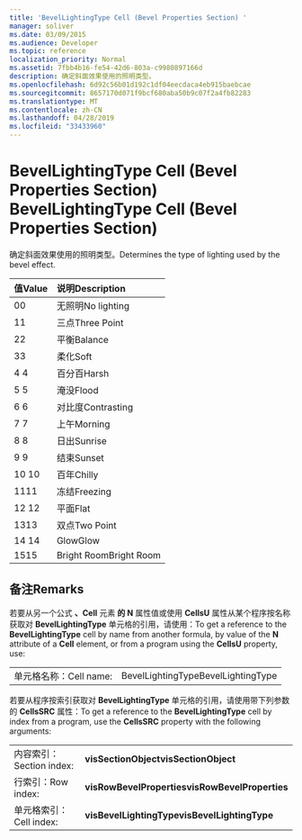 ```yaml
---
title: 'BevelLightingType Cell (Bevel Properties Section) '
manager: soliver
ms.date: 03/09/2015
ms.audience: Developer
ms.topic: reference
localization_priority: Normal
ms.assetid: 7fbb4b16-fe54-42d6-803a-c9980897166d
description: 确定斜面效果使用的照明类型。
ms.openlocfilehash: 6d92c56b01d192c1df04eecdaca4eb915baebcae
ms.sourcegitcommit: 8657170d071f9bcf680aba50b9c07f2a4fb82283
ms.translationtype: MT
ms.contentlocale: zh-CN
ms.lasthandoff: 04/28/2019
ms.locfileid: "33433960"
---
```

# <a name="bevellightingtype-cell-bevel-properties-section"></a><span data-ttu-id="e2ddb-103">BevelLightingType Cell (Bevel Properties Section) </span><span class="sxs-lookup"><span data-stu-id="e2ddb-103">BevelLightingType Cell (Bevel Properties Section)</span></span>

<span data-ttu-id="e2ddb-104">确定斜面效果使用的照明类型。</span><span class="sxs-lookup"><span data-stu-id="e2ddb-104">Determines the type of lighting used by the bevel effect.</span></span>
  
|<span data-ttu-id="e2ddb-105">**值**</span><span class="sxs-lookup"><span data-stu-id="e2ddb-105">**Value**</span></span>|<span data-ttu-id="e2ddb-106">**说明**</span><span class="sxs-lookup"><span data-stu-id="e2ddb-106">**Description**</span></span>|
|:-----|:-----|
|<span data-ttu-id="e2ddb-107">0</span><span class="sxs-lookup"><span data-stu-id="e2ddb-107">0</span></span>  <br/> |<span data-ttu-id="e2ddb-108">无照明</span><span class="sxs-lookup"><span data-stu-id="e2ddb-108">No lighting</span></span>  <br/> |
|<span data-ttu-id="e2ddb-109">1</span><span class="sxs-lookup"><span data-stu-id="e2ddb-109">1</span></span>  <br/> |<span data-ttu-id="e2ddb-110">三点</span><span class="sxs-lookup"><span data-stu-id="e2ddb-110">Three Point</span></span>  <br/> |
|<span data-ttu-id="e2ddb-111">2</span><span class="sxs-lookup"><span data-stu-id="e2ddb-111">2</span></span>  <br/> |<span data-ttu-id="e2ddb-112">平衡</span><span class="sxs-lookup"><span data-stu-id="e2ddb-112">Balance</span></span>  <br/> |
|<span data-ttu-id="e2ddb-113">3</span><span class="sxs-lookup"><span data-stu-id="e2ddb-113">3</span></span>  <br/> |<span data-ttu-id="e2ddb-114">柔化</span><span class="sxs-lookup"><span data-stu-id="e2ddb-114">Soft</span></span>  <br/> |
|<span data-ttu-id="e2ddb-115">4 </span><span class="sxs-lookup"><span data-stu-id="e2ddb-115">4</span></span>  <br/> |<span data-ttu-id="e2ddb-116">百分百</span><span class="sxs-lookup"><span data-stu-id="e2ddb-116">Harsh</span></span>  <br/> |
|<span data-ttu-id="e2ddb-117">5 </span><span class="sxs-lookup"><span data-stu-id="e2ddb-117">5</span></span>  <br/> |<span data-ttu-id="e2ddb-118">淹没</span><span class="sxs-lookup"><span data-stu-id="e2ddb-118">Flood</span></span>  <br/> |
|<span data-ttu-id="e2ddb-119">6 </span><span class="sxs-lookup"><span data-stu-id="e2ddb-119">6</span></span>  <br/> |<span data-ttu-id="e2ddb-120">对比度</span><span class="sxs-lookup"><span data-stu-id="e2ddb-120">Contrasting</span></span>  <br/> |
|<span data-ttu-id="e2ddb-121">7 </span><span class="sxs-lookup"><span data-stu-id="e2ddb-121">7</span></span>  <br/> |<span data-ttu-id="e2ddb-122">上午</span><span class="sxs-lookup"><span data-stu-id="e2ddb-122">Morning</span></span>  <br/> |
|<span data-ttu-id="e2ddb-123">8 </span><span class="sxs-lookup"><span data-stu-id="e2ddb-123">8</span></span>  <br/> |<span data-ttu-id="e2ddb-124">日出</span><span class="sxs-lookup"><span data-stu-id="e2ddb-124">Sunrise</span></span>  <br/> |
|<span data-ttu-id="e2ddb-125">9 </span><span class="sxs-lookup"><span data-stu-id="e2ddb-125">9</span></span>  <br/> |<span data-ttu-id="e2ddb-126">结束</span><span class="sxs-lookup"><span data-stu-id="e2ddb-126">Sunset</span></span>  <br/> |
|<span data-ttu-id="e2ddb-127">10  </span><span class="sxs-lookup"><span data-stu-id="e2ddb-127">10</span></span>  <br/> |<span data-ttu-id="e2ddb-128">百年</span><span class="sxs-lookup"><span data-stu-id="e2ddb-128">Chilly</span></span>  <br/> |
|<span data-ttu-id="e2ddb-129">11</span><span class="sxs-lookup"><span data-stu-id="e2ddb-129">11</span></span>  <br/> |<span data-ttu-id="e2ddb-130">冻结</span><span class="sxs-lookup"><span data-stu-id="e2ddb-130">Freezing</span></span>  <br/> |
|<span data-ttu-id="e2ddb-131">12 </span><span class="sxs-lookup"><span data-stu-id="e2ddb-131">12</span></span>  <br/> |<span data-ttu-id="e2ddb-132">平面</span><span class="sxs-lookup"><span data-stu-id="e2ddb-132">Flat</span></span>  <br/> |
|<span data-ttu-id="e2ddb-133">13</span><span class="sxs-lookup"><span data-stu-id="e2ddb-133">13</span></span>  <br/> |<span data-ttu-id="e2ddb-134">双点</span><span class="sxs-lookup"><span data-stu-id="e2ddb-134">Two Point</span></span>  <br/> |
|<span data-ttu-id="e2ddb-135">14 </span><span class="sxs-lookup"><span data-stu-id="e2ddb-135">14</span></span>  <br/> |<span data-ttu-id="e2ddb-136">Glow</span><span class="sxs-lookup"><span data-stu-id="e2ddb-136">Glow</span></span>  <br/> |
|<span data-ttu-id="e2ddb-137">15</span><span class="sxs-lookup"><span data-stu-id="e2ddb-137">15</span></span>  <br/> |<span data-ttu-id="e2ddb-138">Bright Room</span><span class="sxs-lookup"><span data-stu-id="e2ddb-138">Bright Room</span></span>  <br/> |
   
## <a name="remarks"></a><span data-ttu-id="e2ddb-139">备注</span><span class="sxs-lookup"><span data-stu-id="e2ddb-139">Remarks</span></span>

<span data-ttu-id="e2ddb-140">若要从另一个公式 **、Cell** 元素 **的 N** 属性值或使用 **CellsU** 属性从某个程序按名称获取对 **BevelLightingType** 单元格的引用，请使用：</span><span class="sxs-lookup"><span data-stu-id="e2ddb-140">To get a reference to the **BevelLightingType** cell by name from another formula, by value of the **N** attribute of a **Cell** element, or from a program using the **CellsU** property, use:</span></span> 
  
|||
|:-----|:-----|
|<span data-ttu-id="e2ddb-141">单元格名称：</span><span class="sxs-lookup"><span data-stu-id="e2ddb-141">Cell name:</span></span>  <br/> |<span data-ttu-id="e2ddb-142">BevelLightingType</span><span class="sxs-lookup"><span data-stu-id="e2ddb-142">BevelLightingType</span></span>  <br/> |
   
<span data-ttu-id="e2ddb-143">若要从程序按索引获取对 **BevelLightingType** 单元格的引用，请使用带下列参数的 **CellsSRC** 属性：</span><span class="sxs-lookup"><span data-stu-id="e2ddb-143">To get a reference to the **BevelLightingType** cell by index from a program, use the **CellsSRC** property with the following arguments:</span></span> 
  
|||
|:-----|:-----|
|<span data-ttu-id="e2ddb-144">内容索引：</span><span class="sxs-lookup"><span data-stu-id="e2ddb-144">Section index:</span></span>  <br/> |<span data-ttu-id="e2ddb-145">**visSectionObject**</span><span class="sxs-lookup"><span data-stu-id="e2ddb-145">**visSectionObject**</span></span> <br/> |
|<span data-ttu-id="e2ddb-146">行索引：</span><span class="sxs-lookup"><span data-stu-id="e2ddb-146">Row index:</span></span>  <br/> |<span data-ttu-id="e2ddb-147">**visRowBevelProperties**</span><span class="sxs-lookup"><span data-stu-id="e2ddb-147">**visRowBevelProperties**</span></span> <br/> |
|<span data-ttu-id="e2ddb-148">单元格索引：</span><span class="sxs-lookup"><span data-stu-id="e2ddb-148">Cell index:</span></span>  <br/> |<span data-ttu-id="e2ddb-149">**visBevelLightingType**</span><span class="sxs-lookup"><span data-stu-id="e2ddb-149">**visBevelLightingType**</span></span> <br/> |
   

